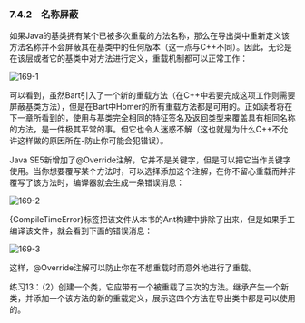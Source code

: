 ### 7.4.2　名称屏蔽

如果Java的基类拥有某个已被多次重载的方法名称，那么在导出类中重新定义该方法名称并不会屏蔽其在基类中的任何版本（这一点与C++不同）。因此，无论是在该层或者它的基类中对方法进行定义，重载机制都可以正常工作：

![169-1](../Images/image02840.jpeg)

可以看到，虽然Bart引入了一个新的重载方法（在C++中若要完成这项工作则需要屏蔽基类方法），但是在Bart中Homer的所有重载方法都是可用的。正如读者将在下一章所看到的，使用与基类完全相同的特征签名及返回类型来覆盖具有相同名称的方法，是一件极其平常的事。但它也令人迷惑不解（这也就是为什么C++不允许这样做的原因所在-防止你可能会犯错误）。

Java SE5新增加了@Override注解，它并不是关键字，但是可以把它当作关键字使用。当你想要覆写某个方法时，可以选择添加这个注解，在你不留心重载而并非覆写了该方法时，编译器就会生成一条错误消息：

![169-2](../Images/image02841.jpeg)

{CompileTimeError}标签把该文件从本书的Ant构建中排除了出来，但是如果手工编译该文件，就会看到下面的错误消息：

![169-3](../Images/image02842.jpeg)

这样，@Override注解可以防止你在不想重载时而意外地进行了重载。

练习13：（2）创建一个类，它应带有一个被重载了三次的方法。继承产生一个新类，并添加一个该方法的新的重载定义，展示这四个方法在导出类中都是可以使用的。
